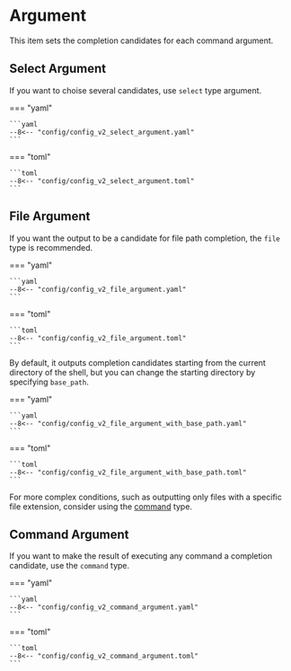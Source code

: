 # Argument

This item sets the completion candidates for each command argument.

## Select Argument

If you want to choise several candidates, use `select` type argument.

=== "yaml"

    ```yaml
    --8<-- "config/config_v2_select_argument.yaml"
    ```

=== "toml"

    ```toml
    --8<-- "config/config_v2_select_argument.toml"
    ```

## File Argument

If you want the output to be a candidate for file path completion, the `file`
type is recommended.

=== "yaml"

    ```yaml
    --8<-- "config/config_v2_file_argument.yaml"
    ```

=== "toml"

    ```toml
    --8<-- "config/config_v2_file_argument.toml"
    ```

By default, it outputs completion candidates starting from the current directory
of the shell, but you can change the starting directory by specifying
`base_path`.

=== "yaml"

    ```yaml
    --8<-- "config/config_v2_file_argument_with_base_path.yaml"
    ```

=== "toml"

    ```toml
    --8<-- "config/config_v2_file_argument_with_base_path.toml"
    ```

For more complex conditions, such as outputting only files with a specific file
extension, consider using the [command](#command-argument) type.

## Command Argument

If you want to make the result of executing any command a completion candidate,
use the `command` type.

=== "yaml"

    ```yaml
    --8<-- "config/config_v2_command_argument.yaml"
    ```

=== "toml"

    ```toml
    --8<-- "config/config_v2_command_argument.toml"
    ```

